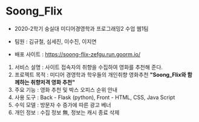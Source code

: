 # Soong_Flix

* 2020-2학기 숭실대 미디어경영학과 프로그래밍2 수업 웹1팀

* 팀원 : 김규철, 심세진, 이수진, 이지연

* 배포 사이트 : https://soong-flix-zefgu.run.goorm.io/

1. 서비스 설명 : 사이트 접속자의 취향을 수집하여 영화를 추천해 준다.
2. 프로젝트 목적 : 미디어 경영학과 학우들의 개인취향 영화추천  **"Soong_Flix와 함께하는 취향저격 영화 추천"**
3. 주요 기능 : 영화 추천 및 박스 오피스 순위 안내 
4. 사용 도구 : Back - Flask (python), Front - HTML, CSS, Java Script 
5. 수익 모델 : 방문자 수 증가에 따른 광고 베너
6. 개인 정보 : 수집 정보 無, 정보는 캐시 종료 삭제

